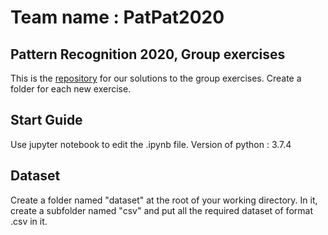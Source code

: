 # Team name : PatPat2020
## Pattern Recognition 2020, Group exercises
This is the [repository](https://github.com/PatternRec2020/PatPat2020/) for our solutions to the group exercises. Create a folder for each new exercise.
## Start Guide
Use jupyter notebook to edit the .ipynb file. Version of python : 3.7.4
## Dataset
Create a folder named "dataset" at the root of your working directory. In it, create a subfolder named "csv" and put all the required dataset of format .csv in it.
